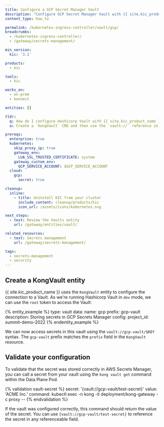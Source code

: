 ```yaml
---
title: Configure a GCP Secret Manager Vault
description: "Configure GCP Secret Manager Vault with {{ site.kic_product_name }} and the KongVault CRD"
content_type: how_to

permalink: /kubernetes-ingress-controller/vault/gcp/
breadcrumbs:
  - /kubernetes-ingress-controller/
  - /gateway/secrets-management/

min_version:
  kic: '3.1'

products:
  - kic

tools:
  - kic

works_on:
  - on-prem
  - konnect

entities: []

tldr:
  q: How do I configure Hashicorp Vault with {{ site.kic_product_name }}?
  a: Create a `KongVault` CRD and then use the `vault://` reference in your plugin configuration

prereqs:
  enterprise: true
  kubernetes:
    skip_proxy_ip: true
    gateway_env:
      LUA_SSL_TRUSTED_CERTIFICATE: system
    gateway_custom_env:
      GCP_SERVICE_ACCOUNT: $GCP_SERVICE_ACCOUNT
  cloud:
    gcp:
      secret: true

cleanup:
  inline:
    - title: Uninstall KIC from your cluster
      include_content: cleanup/products/kic
      icon_url: /assets/icons/kubernetes.svg

next_steps:
  - text: Review the Vaults entity
    url: /gateway/entities/vault/

related_resources:
  - text: Secrets management
    url: /gateway/secrets-management/

tags:
  - secrets-management
  - security
---
```



## Create a KongVault entity

{{ site.kic_product_name }} uses the `KongVault` entity to configure the connection to a Vault. As we're running Hashicorp Vault in `dev` mode, we can use the `root` token to access the Vault:

{% entity_example %}
type: vault
data:
  name: gcp
  prefix: gcp-vault
  description: Storing secrets in GCP Secrets Manager
  config:
    project_id: summit-demo-2022
{% endentity_example %}

We can now access secrets in this vault using the `vault://gcp-vault/$KEY` syntax. The `gcp-vault` prefix matches the `prefix` field in the `KongVault` resource.

## Validate your configuration

To validate that the secret was stored correctly in AWS Secrets Manager, you can call a secret from your vault using the `kong vault get` command within the Data Plane Pod.

{% validation vault-secret %}
secret: '{vault://gcp-vault/test-secret}'
value: 'ACME Inc.'
command: kubectl exec -n kong -it deployment/kong-gateway -c proxy --
{% endvalidation %}

If the vault was configured correctly, this command should return the value of the secret. You can use `{vault://gcp-vault/test-secret}` to reference the secret in any referenceable field.
